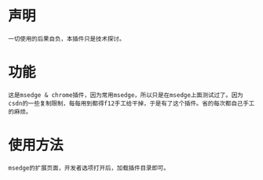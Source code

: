  # 声明
    一切使用的后果自负，本插件只是技术探讨。
    
# 功能
    这是msedge & chrome插件，因为常用msedge，所以只是在msedge上面测试过了。因为csdn的一些复制限制，每每用到都得f12手工给干掉，于是有了这个插件。省的每次都自己手工的麻烦。

# 使用方法
    msedge的扩展页面，开发者选项打开后，加载插件目录即可。